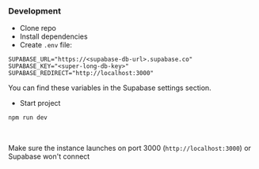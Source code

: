 ### Development

- Clone repo
- Install dependencies
- Create `.env` file:
```
SUPABASE_URL="https://<supabase-db-url>.supabase.co"
SUPABASE_KEY="<super-long-db-key>"
SUPABASE_REDIRECT="http://localhost:3000"
```
You can find these variables in the Supabase settings section.
<br>

- Start project
```sh
npm run dev
```
<br>

Make sure the instance launches on port 3000 (`http://localhost:3000`) or Supabase won't connect
